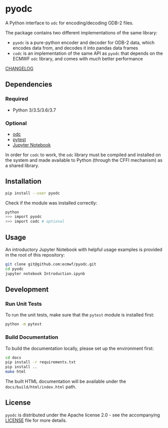 # pyodc

A Python interface to `odc` for encoding/decoding ODB\-2 files.

The package contains two different implementations of the same library:

* `pyodc` is a pure-python encoder and decoder for ODB\-2 data, which encodes data from, and decodes it into pandas data frames
* `codc` is an implementation of the same API as `pyodc` that depends on the ECMWF `odc` library, and comes with _much_ better performance

[CHANGELOG]

## Dependencies

### Required

* Python 3/3.5/3.6/3.7

### Optional

* [odc]
* [pytest]
* [Jupyter Notebook]

In order for `codc` to work, the `odc` library must be compiled and installed on the system and made available to Python (through the CFFI mechanism) as a shared library.

## Installation

```sh
pip install --user pyodc
```

Check if the module was installed correctly:

```sh
python
>>> import pyodc
>>> import codc # optional
```

## Usage

An introductory Jupyter Notebook with helpful usage examples is provided in the root of this repository:

```sh
git clone git@github.com:ecmwf/pyodc.git
cd pyodc
jupyter notebook Introduction.ipynb
```

## Development

### Run Unit Tests

To run the unit tests, make sure that the `pytest` module is installed first:

```sh
python -m pytest
```

### Build Documentation

To build the documentation locally, please set up the environment first:

```sh
cd docs
pip install -r requirements.txt
pip install ..
make html
```

The built HTML documentation will be available under the `docs/build/html/index.html` path.

## License

`pyodc` is distributed under the Apache license 2.0 - see the accompanying [LICENSE] file for more details.

[CHANGELOG]: ./CHANGELOG.md
[LICENSE]: ./LICENSE
[odc]: https://github.com/ecmwf/odc
[pytest]: https://pytest.org
[Jupyter Notebook]: https://jupyter.org
